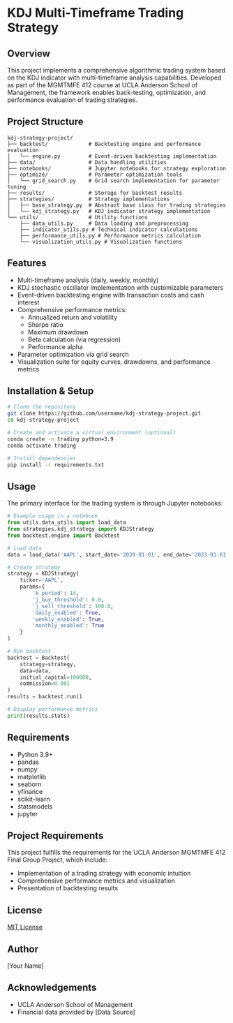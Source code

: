 # KDJ Multi-Timeframe Trading Strategy

## Overview
This project implements a comprehensive algorithmic trading system based on the KDJ indicator with multi-timeframe analysis capabilities. Developed as part of the MGMTMFE 412 course at UCLA Anderson School of Management, the framework enables back-testing, optimization, and performance evaluation of trading strategies.

## Project Structure
```
kdj-strategy-project/
├── backtest/             # Backtesting engine and performance evaluation
│   └── engine.py         # Event-driven backtesting implementation
├── data/                 # Data handling utilities
├── notebooks/            # Jupyter notebooks for strategy exploration
├── optimize/             # Parameter optimization tools
│   └── grid_search.py    # Grid search implementation for parameter tuning
├── results/              # Storage for backtest results
├── strategies/           # Strategy implementations
│   ├── base_strategy.py  # Abstract base class for trading strategies
│   └── kdj_strategy.py   # KDJ indicator strategy implementation
└── utils/                # Utility functions
    ├── data_utils.py     # Data loading and preprocessing
    ├── indicator_utils.py # Technical indicator calculations
    ├── performance_utils.py # Performance metrics calculation
    └── visualization_utils.py # Visualization functions
```

## Features
- Multi-timeframe analysis (daily, weekly, monthly)
- KDJ stochastic oscillator implementation with customizable parameters
- Event-driven backtesting engine with transaction costs and cash interest
- Comprehensive performance metrics:
  - Annualized return and volatility
  - Sharpe ratio
  - Maximum drawdown
  - Beta calculation (via regression)
  - Performance alpha
- Parameter optimization via grid search
- Visualization suite for equity curves, drawdowns, and performance metrics

## Installation & Setup
```bash
# Clone the repository
git clone https://github.com/username/kdj-strategy-project.git
cd kdj-strategy-project

# Create and activate a virtual environment (optional)
conda create -n trading python=3.9
conda activate trading

# Install dependencies
pip install -r requirements.txt
```

## Usage
The primary interface for the trading system is through Jupyter notebooks:

```python
# Example usage in a notebook
from utils.data_utils import load_data
from strategies.kdj_strategy import KDJStrategy
from backtest.engine import Backtest

# Load data
data = load_data('AAPL', start_date='2020-01-01', end_date='2023-01-01')

# Create strategy
strategy = KDJStrategy(
    ticker='AAPL',
    params={
        'k_period': 14,
        'j_buy_threshold': 0.0,
        'j_sell_threshold': 100.0,
        'daily_enabled': True,
        'weekly_enabled': True,
        'monthly_enabled': True
    }
)

# Run backtest
backtest = Backtest(
    strategy=strategy,
    data=data,
    initial_capital=100000,
    commission=0.001
)
results = backtest.run()

# Display performance metrics
print(results.stats)
```

## Requirements
- Python 3.9+
- pandas
- numpy
- matplotlib
- seaborn
- yfinance
- scikit-learn
- statsmodels
- jupyter

## Project Requirements
This project fulfills the requirements for the UCLA Anderson MGMTMFE 412 Final Group Project, which include:
- Implementation of a trading strategy with economic intuition
- Comprehensive performance metrics and visualization
- Presentation of backtesting results

## License
[MIT License](LICENSE)

## Author
[Your Name]

## Acknowledgements
- UCLA Anderson School of Management
- Financial data provided by [Data Source]
